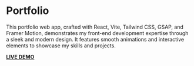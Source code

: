 # Portfolio

This portfolio web app, crafted with React, Vite, Tailwind CSS, GSAP, and Framer Motion, demonstrates my 
front-end development expertise through a sleek and modern design. It features smooth animations and interactive 
elements to showcase my skills and projects.

**[LIVE DEMO](https://parikshit.vercel.app/)**
